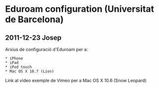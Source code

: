 Eduroam configuration (Universitat de Barcelona)
===============================================

2011-12-23 Josep
----------------
Arxius de configuració d'Eduroam per a:

	* iPhone
	* iPad
	* iPod touch
	* Mac OS X 10.7 (Lion)
	
Link al vídeo exemple de Vimeo per a Mac OS X 10.6 (Snow Leopard)